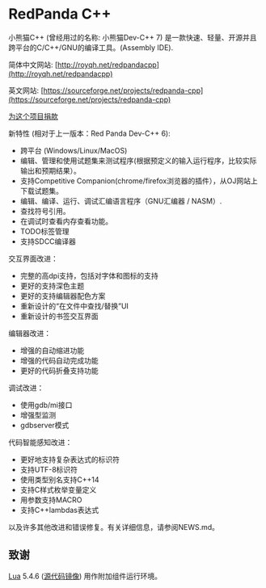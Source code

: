 # RedPanda C++ 
小熊猫C++ (曾经用过的名称: 小熊猫Dev-C++ 7) 是一款快速、轻量、开源并且跨平台的C/C++/GNU的编译工具。(Assembly IDE).

简体中文网站: [http://royqh.net/redpandacpp](http://royqh.net/redpandacpp)

英文网站: [https://sourceforge.net/projects/redpanda-cpp](https://sourceforge.net/projects/redpanda-cpp)

[为这个项目捐款](https://ko-fi.com/royqh1979)

新特性 (相对于上一版本：Red Panda Dev-C++ 6):
* 跨平台 (Windows/Linux/MacOS)
* 编辑、管理和使用试题集来测试程序(根据预定义的输入运行程序，比较实际输出和预期结果）。
* 支持Competitive Companion(chrome/firefox浏览器的插件），从OJ网站上下载试题集。
* 编辑、编译、运行、调试汇编语言程序（GNU汇编器 / NASM）.
* 查找符号引用。
* 在调试时查看内存查看功能。
* TODO标签管理
* 支持SDCC编译器

交互界面改进：
* 完整的高dpi支持，包括对字体和图标的支持
* 更好的支持深色主题
* 更好的支持编辑器配色方案
* 重新设计的“在文件中查找/替换”UI
* 重新设计的书签交互界面

编辑器改进：
* 增强的自动缩进功能
* 增强的代码自动完成功能
* 更好的代码折叠支持功能

调试改进：
* 使用gdb/mi接口
* 增强型监测
* gdbserver模式

代码智能感知改进：
* 更好地支持复杂表达式的标识符
* 支持UTF-8标识符
* 使用类型别名支持C++14
* 支持C样式枚举变量定义
* 用参数支持MACRO
* 支持C++lambdas表达式

以及许多其他改进和错误修复。有关详细信息，请参阅NEWS.md。

## 致谢

[Lua](https://www.lua.org/) 5.4.6 ([源代码镜像](https://github.com/lua/lua/tree/v5.4.6)) 用作附加组件运行环境。
